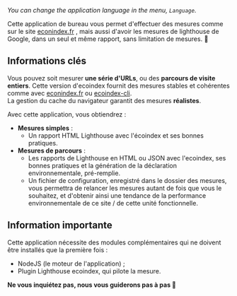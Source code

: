 _You can change the application language in the menu, `Language`._

Cette application de bureau vous permet d'effectuer des mesures comme sur le site [econindex.fr](https://econindex.fr) , mais aussi d'avoir les mesures de lighthouse de Google, dans un seul et même rapport, sans limitation de mesures. 🎉

## Informations clés

Vous pouvez soit mesurer **une série d'URLs**, ou des **parcours de visite entiers**.
Cette version d'ecoindex fournit des mesures stables et cohérentes comme avec [econindex.fr](https://econindex.fr) ou [ecoindex-cli](https://github.com/cnumr/ecoindex_python_fullstack/blob/main/projects/ecoindex_cli/README.md).  
La gestion du cache du navigateur garantit des mesures **réalistes**.

Avec cette application, vous obtiendrez :

- **Mesures simples** :
    - Un rapport HTML Lighthouse avec l'écoindex et ses bonnes pratiques.
- **Mesures de parcours** :
    - Les rapports de Lighthouse en HTML ou JSON avec l'ecoindex, ses bonnes pratiques et la génération de la déclaration environnementale, pré-remplie.
    - Un fichier de configuration, enregistré dans le dossier des mesures, vous permettra de relancer les mesures autant de fois que vous le souhaitez, et d'obtenir ainsi une tendance de la performance environnementale de ce site / de cette unité fonctionnelle.

## Information importante

Cette application nécessite des modules complémentaires qui ne doivent être installés que la première fois :

- NodeJS (le moteur de l'application) ;
- Plugin Lighthouse ecoindex, qui pilote la mesure.

**Ne vous inquiétez pas, nous vous guiderons pas à pas 🙏**
